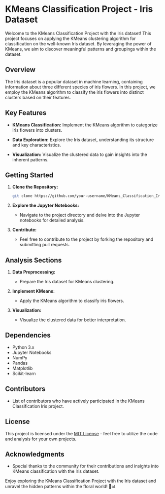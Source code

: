 # KMeans Classification Project - Iris Dataset

Welcome to the KMeans Classification Project with the Iris dataset! This project focuses on applying the KMeans clustering algorithm for classification on the well-known Iris dataset. By leveraging the power of KMeans, we aim to discover meaningful patterns and groupings within the dataset.

## Overview

The Iris dataset is a popular dataset in machine learning, containing information about three different species of iris flowers. In this project, we employ the KMeans algorithm to classify the iris flowers into distinct clusters based on their features.

## Key Features

- **KMeans Classification:** Implement the KMeans algorithm to categorize iris flowers into clusters.

- **Data Exploration:** Explore the Iris dataset, understanding its structure and key characteristics.

- **Visualization:** Visualize the clustered data to gain insights into the inherent patterns.

## Getting Started

1. **Clone the Repository:**
   ```bash
   git clone https://github.com/your-username/KMeans_Classification_Iris.git
   ```

2. **Explore the Jupyter Notebooks:**
   - Navigate to the project directory and delve into the Jupyter notebooks for detailed analysis.

3. **Contribute:**
   - Feel free to contribute to the project by forking the repository and submitting pull requests.

## Analysis Sections

1. **Data Preprocessing:**
   - Prepare the Iris dataset for KMeans clustering.

2. **Implement KMeans:**
   - Apply the KMeans algorithm to classify iris flowers.

3. **Visualization:**
   - Visualize the clustered data for better interpretation.

## Dependencies

- Python 3.x
- Jupyter Notebooks
- NumPy
- Pandas
- Matplotlib
- Scikit-learn

## Contributors

- List of contributors who have actively participated in the KMeans Classification Iris project.

## License

This project is licensed under the [MIT License](LICENSE) - feel free to utilize the code and analysis for your own projects.

## Acknowledgments

- Special thanks to the community for their contributions and insights into KMeans classification with the Iris dataset.

Enjoy exploring the KMeans Classification Project with the Iris dataset and unravel the hidden patterns within the floral world! 🌺📊